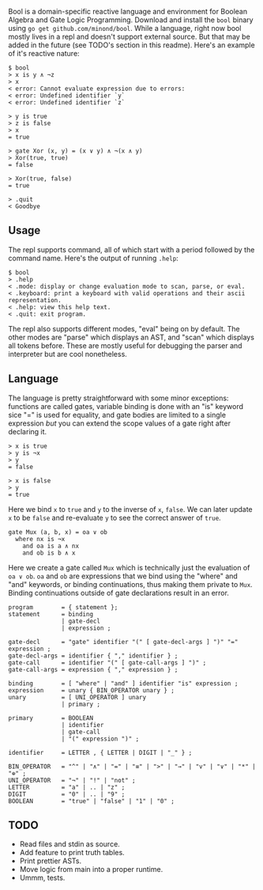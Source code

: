 Bool is a domain-specific reactive language and environment for Boolean Algebra
and Gate Logic Programming. Download and install the `bool` binary using `go
get github.com/minond/bool`. While a language, right now bool mostly lives in a
repl and doesn't support external source. But that may be added in the future
(see TODO's section in this readme). Here's an example of it's reactive nature:

```
$ bool
> x is y ∧ ¬z
> x
< error: Cannot evaluate expression due to errors:
< error: Undefined identifier `y`
< error: Undefined identifier `z`

> y is true
> z is false
> x
= true

> gate Xor (x, y) = (x ∨ y) ∧ ¬(x ∧ y)
> Xor(true, true)
= false

> Xor(true, false)
= true

> .quit
< Goodbye
```

## Usage

The repl supports command, all of which start with a period followed by the
command name. Here's the output of running `.help`:

```
$ bool
> .help
< .mode: display or change evaluation mode to scan, parse, or eval.
< .keyboard: print a keyboard with valid operations and their ascii representation.
< .help: view this help text.
< .quit: exit program.
```

The repl also supports different modes, "eval" being on by default. The other
modes are "parse" which displays an AST, and "scan" which displays all tokens
before. These are mostly useful for debugging the parser and interpreter but
are cool nonetheless.

## Language

The language is pretty straightforward with some minor exceptions: functions
are called gates, variable binding is done with an "is" keyword sice "=" is
used for equality, and gate bodies are limited to a single expression _but_ you
can extend the scope values of a gate right after declaring it.

```text
> x is true
> y is ¬x
> y
= false

> x is false
> y
= true
```

Here we bind `x` to `true` and `y` to the inverse of `x`, `false`. We can later
update `x` to be `false` and re-evaluate `y` to see the correct answer of
`true`.

```text
gate Mux (a, b, x) = oa ∨ ob
  where nx is ¬x
    and oa is a ∧ nx
    and ob is b ∧ x
```

Here we create a gate called `Mux` which is technically just the evaluation of
`oa ∨ ob`. `oa` and `ob` are expressions that we bind using the "where" and
"and" keywords, or binding continuations, thus making them private to `Mux`.
Binding continuations outside of gate declarations result in an error.

```ebnf
program        = { statement };
statement      = binding
               | gate-decl
               | expression ;

gate-decl      = "gate" identifier "(" [ gate-decl-args ] ")" "=" expression ;
gate-decl-args = identifier { "," identifier } ;
gate-call      = identifier "(" [ gate-call-args ] ")" ;
gate-call-args = expression { "," expression } ;

binding        = [ "where" | "and" ] identifier "is" expression ;
expression     = unary { BIN_OPERATOR unary } ;
unary          = [ UNI_OPERATOR ] unary
               | primary ;

primary        = BOOLEAN
               | identifier
               | gate-call
               | "(" expression ")" ;

identifier     = LETTER , { LETTER | DIGIT | "_" } ;

BIN_OPERATOR   = "^" | "∧" | "=" | "≡" | ">" | "→" | "v" | "∨" | "*" | "⊕" ;
UNI_OPERATOR   = "¬" | "!" | "not" ;
LETTER         = "a" | .. | "z" ;
DIGIT          = "0" | .. | "9" ;
BOOLEAN        = "true" | "false" | "1" | "0" ;
```

## TODO

- Read files and stdin as source.
- Add feature to print truth tables.
- Print prettier ASTs.
- Move logic from main into a proper runtime.
- Ummm, tests.
